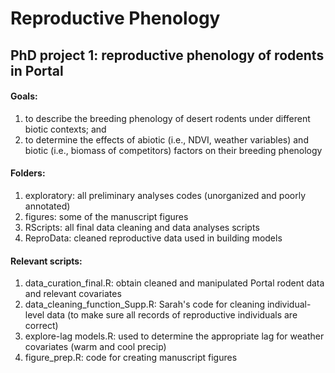 # Reproductive Phenology
## PhD project 1: reproductive phenology of rodents in Portal

#### Goals:  

1. to describe the breeding phenology of desert rodents under different biotic contexts; and   
2. to determine the effects of abiotic (i.e., NDVI, weather variables) and biotic (i.e., biomass of competitors) factors on their breeding phenology 

#### Folders:  

1. exploratory: all preliminary analyses codes (unorganized and poorly annotated)  
2. figures: some of the manuscript figures  
3. RScripts: all final data cleaning and data analyses scripts  
4. ReproData: cleaned reproductive data used in building models  

#### Relevant scripts:  

1. data_curation_final.R: obtain cleaned and manipulated Portal rodent data and relevant covariates 
2. data_cleaning_function_Supp.R: Sarah's code for cleaning individual-level data (to make sure all records of reproductive individuals are correct)  
3. explore-lag models.R: used to determine the appropriate lag for weather covariates (warm and cool precip)  
4. figure_prep.R: code for creating manuscript figures  

